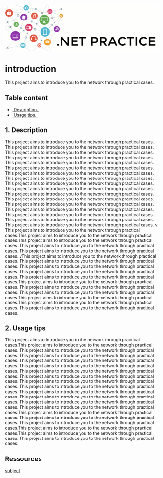 ![netpractice.png](img/netpractice.png)
# introduction
This project aims to introduce you to the network through practical cases.

## Table content
* [ Description. ](#desc)
* [ Usage tips. ](#usage)

## 1. Description

This project aims to introduce you to the network through practical cases.
This project aims to introduce you to the network through practical cases.
This project aims to introduce you to the network through practical cases.
This project aims to introduce you to the network through practical cases.
This project aims to introduce you to the network through practical cases.
This project aims to introduce you to the network through practical cases.
This project aims to introduce you to the network through practical cases.
This project aims to introduce you to the network through practical cases.
This project aims to introduce you to the network through practical cases.
This project aims to introduce you to the network through practical cases.
This project aims to introduce you to the network through practical cases.
This project aims to introduce you to the network through practical cases.
This project aims to introduce you to the network through practical cases.
This project aims to introduce you to the network through practical cases.
This project aims to introduce you to the network through practical cases.
This project aims to introduce you to the network through practical cases.
This project aims to introduce you to the network through practical cases.
v
This project aims to introduce you to the network through practical cases.This project aims to introduce you to the network through practical cases.This project aims to introduce you to the network through practical cases.
This project aims to introduce you to the network through practical cases.
This project aims to introduce you to the network through practical cases.
vThis project aims to introduce you to the network through practical cases.
This project aims to introduce you to the network through practical cases.
This project aims to introduce you to the network through practical cases.
This project aims to introduce you to the network through practical cases.
This project aims to introduce you to the network through practical cases.This project aims to introduce you to the network through practical cases.
This project aims to introduce you to the network through practical cases.
This project aims to introduce you to the network through practical cases.This project aims to introduce you to the network through practical cases.This project aims to introduce you to the network through practical cases.
This project aims to introduce you to the network through practical cases.






<a name="usage"></a>
## 2. Usage tips

This project aims to introduce you to the network through practical cases.This project aims to introduce you to the network through practical cases.
This project aims to introduce you to the network through practical cases.
This project aims to introduce you to the network through practical cases.
This project aims to introduce you to the network through practical cases.
This project aims to introduce you to the network through practical cases.
This project aims to introduce you to the network through practical cases.
This project aims to introduce you to the network through practical cases.
This project aims to introduce you to the network through practical cases.
This project aims to introduce you to the network through practical cases.
This project aims to introduce you to the network through practical cases.
This project aims to introduce you to the network through practical cases.
This project aims to introduce you to the network through practical cases.
This project aims to introduce you to the network through practical cases.This project aims to introduce you to the network through practical cases.
This project aims to introduce you to the network through practical cases.
This project aims to introduce you to the network through practical cases.This project aims to introduce you to the network through practical cases.This project aims to introduce you to the network through practical cases.
This project aims to introduce you to the network through practical cases.


## Ressources
[subject](https://cdn.intra.42.fr/pdf/pdf/58600/fr.subject.pdf)
